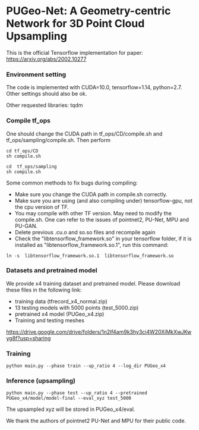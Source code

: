 # PUGeo-Net: A Geometry-centric Network for 3D Point Cloud Upsampling
This is the official Tensorflow implementation for paper: https://arxiv.org/abs/2002.10277

### Environment setting
The code is implemented with CUDA=10.0, tensorflow=1.14, python=2.7. Other settings should also be ok.

Other requested libraries: tqdm

### Compile tf_ops
One should change the CUDA path in tf_ops/CD/compile.sh and tf_ops/sampling/compile.sh. Then perform
```
cd tf_ops/CD
sh compile.sh
```
```
cd  tf_ops/sampling
sh compile.sh
```
Some common methods to fix bugs during compiling:
- Make sure you change the CUDA path in compile.sh correctly.
- Make sure you are using (and also compiling under) tensorflow-gpu, not the cpu version of TF.
- You may compile with other TF version. May need to modify the compile.sh. One can refer to the issues of pointnet2, PU-Net, MPU and PU-GAN.
- Delete previous .cu.o and so.so files and recompile again
- Check the "libtensorflow_framework.so" in your tensorflow folder, if it is installed as "libtensorflow_framework.so.1", run this command:
```
ln -s  libtensorflow_framework.so.1  libtensorflow_framework.so
```
### Datasets and pretrained model
We provide x4 training dataset and pretrained model. Please download these files in the following link:
- training data (tfrecord_x4_normal.zip)
- 13 testing models with 5000 points (test_5000.zip) 
- pretrained x4 model (PUGeo_x4.zip) 
- Training and testing meshes

https://drive.google.com/drive/folders/1n2lf4am9k3hy3ci4W20XiMkXwJKwyg8f?usp=sharing

### Training
```
python main.py --phase train --up_ratio 4 --log_dir PUGeo_x4
```

### Inference (upsampling)
```
python main.py --phase test --up_ratio 4 --pretrained PUGeo_x4/model/model-final --eval_xyz test_5000
```
The upsampled xyz will be stored in PUGeo_x4/eval.

We thank the authors of pointnet2 PU-Net and MPU for their public code. 
